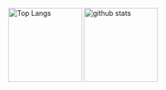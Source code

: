 <p align="left"> 
  <img alt="Top Langs" height="150px" src="https://github-readme-stats.vercel.app/api/top-langs/?username=ituki0426&layout=compact&show_icons=true&theme=onedark" />
  <img alt="github stats" height="150px" src="https://github-readme-stats.vercel.app/api?username=ituki0426&theme=onedark&show_icons=ture" />
</p>
